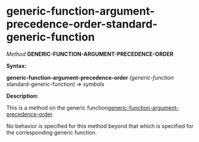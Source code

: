 generic-function-argument-precedence-order-standard-generic-function
====================================================================

*Method* **GENERIC-FUNCTION-ARGUMENT-PRECEDENCE-ORDER**

**Syntax:**

**generic-function-argument-precedence-order** *(generic-function* standard-generic-function) => *symbols*

**Description:**

This is a method on the generic function[generic-function-argument-precedence-order](/docs/meta-object-protocol/generic-function-argument-precedence-order).

No behavior is specified for this method beyond that which is specified for the corresponding generic function.
